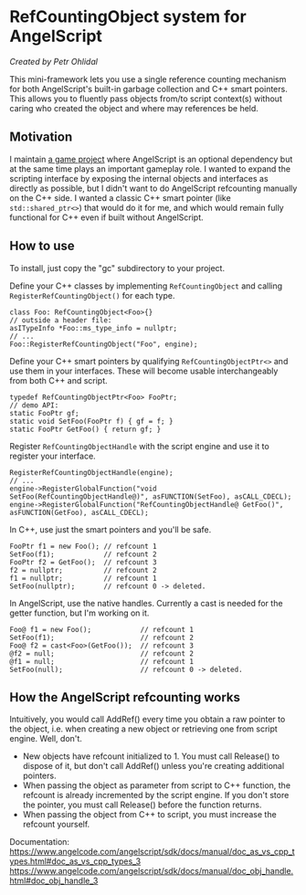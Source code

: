
# RefCountingObject system for AngelScript

_Created by Petr Ohlidal_

This mini-framework lets you use a single reference counting mechanism for both
AngelScript's built-in garbage collection and C++ smart pointers. This allows you to fluently
pass objects from/to script context(s) without caring who created the object and where may
references be held.

## Motivation

I maintain [a game project](www.rigsofrods.org) where AngelScript is an optional dependency
but at the same time plays an important gameplay role.
I wanted to expand the scripting interface by exposing
the internal objects and interfaces as directly as possible, but I didn't want to do
AngelScript refcounting manually on the C++ side.
I wanted a classic C++ smart pointer (like `std::shared_ptr<>`) that would do it for me,
and which would remain fully functional for C++ even if built without AngelScript.

## How to use

To install, just copy the "gc" subdirectory to your project.

Define your C++ classes by implementing `RefCountingObject`
and calling `RegisterRefCountingObject()` for each type.

```
class Foo: RefCountingObject<Foo>{}
// outside a header file:
asITypeInfo *Foo::ms_type_info = nullptr;
// ...
Foo::RegisterRefCountingObject("Foo", engine);
```

Define your C++ smart pointers by qualifying `RefCountingObjectPtr<>`
and use them in your interfaces. 
These will become usable interchangeably from both C++ and script.

```
typedef RefCountingObjectPtr<Foo> FooPtr;
// demo API:
static FooPtr gf;
static void SetFoo(FooPtr f) { gf = f; }
static FooPtr GetFoo() { return gf; }
```

Register `RefCountingObjectHandle` with the script engine
and use it to register your interface.

```
RegisterRefCountingObjectHandle(engine);
// ...
engine->RegisterGlobalFunction("void SetFoo(RefCountingObjectHandle@)", asFUNCTION(SetFoo), asCALL_CDECL);
engine->RegisterGlobalFunction("RefCountingObjectHandle@ GetFoo()", asFUNCTION(GetFoo), asCALL_CDECL);
```

In C++, use just the smart pointers and you'll be safe.

```
FooPtr f1 = new Foo(); // refcount 1
SetFoo(f1);            // refcount 2
FooPtr f2 = GetFoo();  // refcount 3
f2 = nullptr;          // refcount 2
f1 = nullptr;          // refcount 1
SetFoo(nullptr);       // refcount 0 -> deleted.
```

In AngelScript, use the native handles.
Currently a cast is needed for the getter function, but I'm working on it.

```
Foo@ f1 = new Foo();            // refcount 1
SetFoo(f1);                     // refcount 2
Foo@ f2 = cast<Foo>(GetFoo());  // refcount 3
@f2 = null;                     // refcount 2
@f1 = null;                     // refcount 1
SetFoo(null);                   // refcount 0 -> deleted.
```

## How the AngelScript refcounting works

 Intuitively, you would call AddRef() every time you obtain a raw pointer to the object, 
 i.e. when creating a new object or retrieving one from script engine. Well, don't.
 
 * New objects have refcount initialized to 1.
   You must call Release() to dispose of it, but don't call AddRef() unless you're creating additional pointers.
 * When passing the object as parameter from script to C++ function, the refcount is already incremented by the script engine.
   If you don't store the pointer, you must call Release() before the function returns.
 * When passing the object from C++ to script, you must increase the refcount yourself.
 
Documentation: 
   https://www.angelcode.com/angelscript/sdk/docs/manual/doc_as_vs_cpp_types.html#doc_as_vs_cpp_types_3
   https://www.angelcode.com/angelscript/sdk/docs/manual/doc_obj_handle.html#doc_obj_handle_3
  